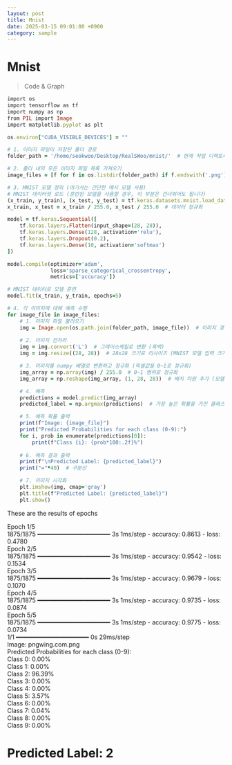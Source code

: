 ```yaml
---
layout: post
title: Mnist
date: 2025-03-15 09:01:00 +0900
category: sample
---
```


# Mnist
> Code & Graph

```ruby
import os
import tensorflow as tf
import numpy as np
from PIL import Image
import matplotlib.pyplot as plt

os.environ["CUDA_VISIBLE_DEVICES"] = ""

# 1. 이미지 파일이 저장된 폴더 경로
folder_path = '/home/seokwoo/Desktop/RealSWoo/mnist/'  # 현재 작업 디렉토리

# 2. 폴더 내의 모든 이미지 파일 목록 가져오기
image_files = [f for f in os.listdir(folder_path) if f.endswith('.png')]  # PNG 이미지 파일만 선택

# 3. MNIST 모델 정의 (여기서는 간단한 예시 모델 사용)
# MNIST 데이터셋 로드 (훈련된 모델을 사용할 경우, 이 부분은 건너뛰어도 됩니다)
(x_train, y_train), (x_test, y_test) = tf.keras.datasets.mnist.load_data()
x_train, x_test = x_train / 255.0, x_test / 255.0  # 데이터 정규화

model = tf.keras.Sequential([
    tf.keras.layers.Flatten(input_shape=(28, 28)),
    tf.keras.layers.Dense(128, activation='relu'),
    tf.keras.layers.Dropout(0.2),
    tf.keras.layers.Dense(10, activation='softmax')
])

model.compile(optimizer='adam',
              loss='sparse_categorical_crossentropy',
              metrics=['accuracy'])

# MNIST 데이터로 모델 훈련
model.fit(x_train, y_train, epochs=5)

# 4. 각 이미지에 대해 예측 수행
for image_file in image_files:
    # 1. 이미지 파일 불러오기
    img = Image.open(os.path.join(folder_path, image_file))  # 이미지 경로 지정
    
    # 2. 이미지 전처리
    img = img.convert('L')  # 그레이스케일로 변환 (흑백)
    img = img.resize((28, 28))  # 28x28 크기로 리사이즈 (MNIST 모델 입력 크기)

    # 3. 이미지를 numpy 배열로 변환하고 정규화 (픽셀값을 0~1로 정규화)
    img_array = np.array(img) / 255.0  # 0~1 범위로 정규화
    img_array = np.reshape(img_array, (1, 28, 28))  # 배치 차원 추가 (모델에 맞는 형태로 변환)

    # 4. 예측
    predictions = model.predict(img_array)
    predicted_label = np.argmax(predictions)  # 가장 높은 확률을 가진 클래스 (예: 0~9 사이의 숫자)

    # 5. 예측 확률 출력
    print(f"Image: {image_file}")
    print("Predicted Probabilities for each class (0-9):")
    for i, prob in enumerate(predictions[0]):
        print(f"Class {i}: {prob*100:.2f}%")
    
    # 6. 예측 결과 출력
    print(f"\nPredicted Label: {predicted_label}")
    print("="*40)  # 구분선

    # 7. 이미지 시각화
    plt.imshow(img, cmap='gray')
    plt.title(f"Predicted Label: {predicted_label}")
    plt.show()
```

These are the results of epochs

Epoch 1/5   
1875/1875 ━━━━━━━━━━━━━━━━━━━━ 3s 1ms/step - accuracy: 0.8613 - loss: 0.4780   
Epoch 2/5   
1875/1875 ━━━━━━━━━━━━━━━━━━━━ 3s 1ms/step - accuracy: 0.9542 - loss: 0.1534   
Epoch 3/5   
1875/1875 ━━━━━━━━━━━━━━━━━━━━ 3s 1ms/step - accuracy: 0.9679 - loss: 0.1070   
Epoch 4/5   
1875/1875 ━━━━━━━━━━━━━━━━━━━━ 3s 1ms/step - accuracy: 0.9735 - loss: 0.0874   
Epoch 5/5   
1875/1875 ━━━━━━━━━━━━━━━━━━━━ 3s 1ms/step - accuracy: 0.9775 - loss: 0.0734   
1/1 ━━━━━━━━━━━━━━━━━━━━ 0s 29ms/step   
Image: pngwing.com.png   
Predicted Probabilities for each class (0-9):   
Class 0: 0.00%   
Class 1: 0.00%   
Class 2: 96.39%   
Class 3: 0.00%   
Class 4: 0.00%   
Class 5: 3.57%   
Class 6: 0.00%   
Class 7: 0.04%   
Class 8: 0.00%   
Class 9: 0.00%   
   
Predicted Label: 2   
========================================   
